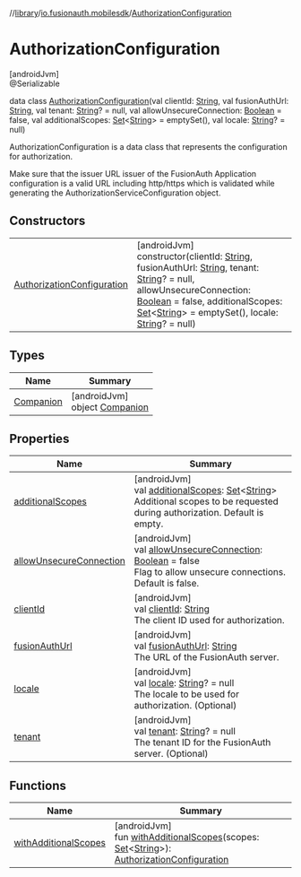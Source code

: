//[library](../../../index.md)/[io.fusionauth.mobilesdk](../index.md)/[AuthorizationConfiguration](index.md)

# AuthorizationConfiguration

[androidJvm]\
@Serializable

data class [AuthorizationConfiguration](index.md)(val clientId: [String](https://kotlinlang.org/api/core/kotlin-stdlib/kotlin/-string/index.html), val fusionAuthUrl: [String](https://kotlinlang.org/api/core/kotlin-stdlib/kotlin/-string/index.html), val tenant: [String](https://kotlinlang.org/api/core/kotlin-stdlib/kotlin/-string/index.html)? = null, val allowUnsecureConnection: [Boolean](https://kotlinlang.org/api/core/kotlin-stdlib/kotlin/-boolean/index.html) = false, val additionalScopes: [Set](https://kotlinlang.org/api/core/kotlin-stdlib/kotlin.collections/-set/index.html)&lt;[String](https://kotlinlang.org/api/core/kotlin-stdlib/kotlin/-string/index.html)&gt; = emptySet(), val locale: [String](https://kotlinlang.org/api/core/kotlin-stdlib/kotlin/-string/index.html)? = null)

AuthorizationConfiguration is a data class that represents the configuration for authorization.

Make sure that the issuer URL issuer of the FusionAuth Application configuration is a valid URL including http/https which is validated while generating the AuthorizationServiceConfiguration object.

## Constructors

| | |
|---|---|
| [AuthorizationConfiguration](-authorization-configuration.md) | [androidJvm]<br>constructor(clientId: [String](https://kotlinlang.org/api/core/kotlin-stdlib/kotlin/-string/index.html), fusionAuthUrl: [String](https://kotlinlang.org/api/core/kotlin-stdlib/kotlin/-string/index.html), tenant: [String](https://kotlinlang.org/api/core/kotlin-stdlib/kotlin/-string/index.html)? = null, allowUnsecureConnection: [Boolean](https://kotlinlang.org/api/core/kotlin-stdlib/kotlin/-boolean/index.html) = false, additionalScopes: [Set](https://kotlinlang.org/api/core/kotlin-stdlib/kotlin.collections/-set/index.html)&lt;[String](https://kotlinlang.org/api/core/kotlin-stdlib/kotlin/-string/index.html)&gt; = emptySet(), locale: [String](https://kotlinlang.org/api/core/kotlin-stdlib/kotlin/-string/index.html)? = null) |

## Types

| Name | Summary |
|---|---|
| [Companion](-companion/index.md) | [androidJvm]<br>object [Companion](-companion/index.md) |

## Properties

| Name | Summary |
|---|---|
| [additionalScopes](additional-scopes.md) | [androidJvm]<br>val [additionalScopes](additional-scopes.md): [Set](https://kotlinlang.org/api/core/kotlin-stdlib/kotlin.collections/-set/index.html)&lt;[String](https://kotlinlang.org/api/core/kotlin-stdlib/kotlin/-string/index.html)&gt;<br>Additional scopes to be requested during authorization. Default is empty. |
| [allowUnsecureConnection](allow-unsecure-connection.md) | [androidJvm]<br>val [allowUnsecureConnection](allow-unsecure-connection.md): [Boolean](https://kotlinlang.org/api/core/kotlin-stdlib/kotlin/-boolean/index.html) = false<br>Flag to allow unsecure connections. Default is false. |
| [clientId](client-id.md) | [androidJvm]<br>val [clientId](client-id.md): [String](https://kotlinlang.org/api/core/kotlin-stdlib/kotlin/-string/index.html)<br>The client ID used for authorization. |
| [fusionAuthUrl](fusion-auth-url.md) | [androidJvm]<br>val [fusionAuthUrl](fusion-auth-url.md): [String](https://kotlinlang.org/api/core/kotlin-stdlib/kotlin/-string/index.html)<br>The URL of the FusionAuth server. |
| [locale](locale.md) | [androidJvm]<br>val [locale](locale.md): [String](https://kotlinlang.org/api/core/kotlin-stdlib/kotlin/-string/index.html)? = null<br>The locale to be used for authorization. (Optional) |
| [tenant](tenant.md) | [androidJvm]<br>val [tenant](tenant.md): [String](https://kotlinlang.org/api/core/kotlin-stdlib/kotlin/-string/index.html)? = null<br>The tenant ID for the FusionAuth server. (Optional) |

## Functions

| Name | Summary |
|---|---|
| [withAdditionalScopes](with-additional-scopes.md) | [androidJvm]<br>fun [withAdditionalScopes](with-additional-scopes.md)(scopes: [Set](https://kotlinlang.org/api/core/kotlin-stdlib/kotlin.collections/-set/index.html)&lt;[String](https://kotlinlang.org/api/core/kotlin-stdlib/kotlin/-string/index.html)&gt;): [AuthorizationConfiguration](index.md) |